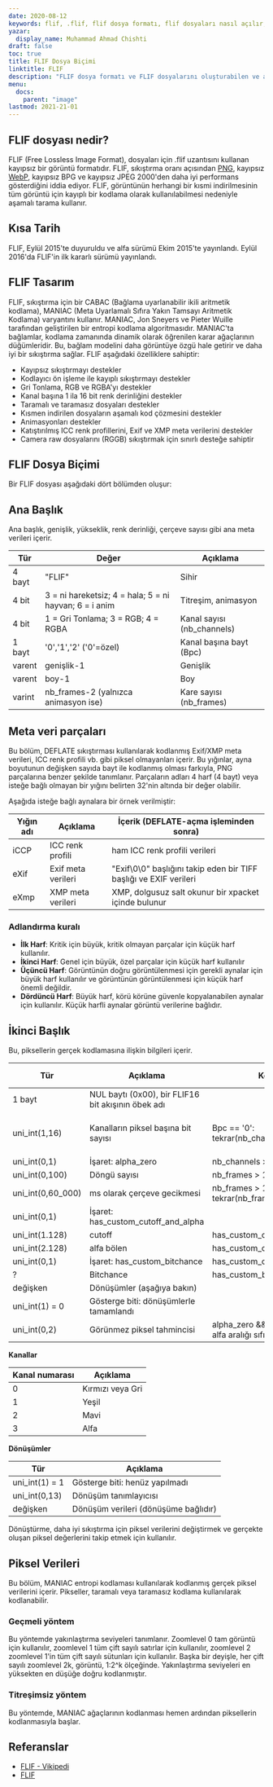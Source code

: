 ```yaml
---
date: 2020-08-12
keywords: flif, .flif, flif dosya formatı, flif dosyaları nasıl açılır, .flif uzantısı, flif uzantısı
yazar:
  display_name: Muhammad Ahmad Chishti
draft: false
toc: true
title: FLIF Dosya Biçimi
linktitle: FLIF
description: "FLIF dosya formatı ve FLIF dosyalarını oluşturabilen ve açabilen API'ler hakkında bilgi edinin."
menu:
  docs:
    parent: "image"
lastmod: 2021-21-01
---
```


## FLIF dosyası nedir? ##

FLIF (Free Lossless Image Format), dosyaları için .flif uzantısını kullanan kayıpsız bir görüntü formatıdır. FLIF, sıkıştırma oranı açısından [PNG](/tr/image/png/), kayıpsız [WebP](/tr/image/webp/), kayıpsız BPG ve kayıpsız JPEG 2000'den daha iyi performans gösterdiğini iddia ediyor. FLIF, görüntünün herhangi bir kısmi indirilmesinin tüm görüntü için kayıplı bir kodlama olarak kullanılabilmesi nedeniyle aşamalı tarama kullanır.

## Kısa Tarih ##

FLIF, Eylül 2015'te duyuruldu ve alfa sürümü Ekim 2015'te yayınlandı. Eylül 2016'da FLIF'in ilk kararlı sürümü yayınlandı.

## FLIF Tasarım ##

FLIF, sıkıştırma için bir CABAC (Bağlama uyarlanabilir ikili aritmetik kodlama), MANIAC (Meta Uyarlamalı Sıfıra Yakın Tamsayı Aritmetik Kodlama) varyantını kullanır. MANIAC, Jon Sneyers ve Pieter Wuille tarafından geliştirilen bir entropi kodlama algoritmasıdır. MANIAC'ta bağlamlar, kodlama zamanında dinamik olarak öğrenilen karar ağaçlarının düğümleridir. Bu, bağlam modelini daha görüntüye özgü hale getirir ve daha iyi bir sıkıştırma sağlar. FLIF aşağıdaki özelliklere sahiptir:

- Kayıpsız sıkıştırmayı destekler
- Kodlayıcı ön işleme ile kayıplı sıkıştırmayı destekler
- Gri Tonlama, RGB ve RGBA'yı destekler
- Kanal başına 1 ila 16 bit renk derinliğini destekler
- Taramalı ve taramasız dosyaları destekler
- Kısmen indirilen dosyaların aşamalı kod çözmesini destekler
- Animasyonları destekler
- Katıştırılmış ICC renk profillerini, Exif ve XMP meta verilerini destekler
- Camera raw dosyalarını (RGGB) sıkıştırmak için sınırlı desteğe sahiptir

## FLIF Dosya Biçimi ##

Bir FLIF dosyası aşağıdaki dört bölümden oluşur:

## Ana Başlık ##

Ana başlık, genişlik, yükseklik, renk derinliği, çerçeve sayısı gibi ana meta verileri içerir.

|Tür|Değer|Açıklama|
|---|---|---|
|4 bayt|"FLIF"|Sihir|
|4 bit|3 = ni hareketsiz; 4 = hala; 5 = ni hayvan; 6 = i anim|Titreşim, animasyon|
|4 bit|1 = Gri Tonlama; 3 = RGB; 4 = RGBA|Kanal sayısı (nb_channels)|
|1 bayt|'0','1','2' ('0'=özel)|Kanal başına bayt (Bpc)|
|varent|genişlik-1|Genişlik|
|varent|boy-1|Boy|
|varint|nb_frames-2 (yalnızca animasyon ise)|Kare sayısı (nb_frames)|

## Meta veri parçaları ##

Bu bölüm, DEFLATE sıkıştırması kullanılarak kodlanmış Exif/XMP meta verileri, ICC renk profili vb. gibi piksel olmayanları içerir. Bu yığınlar, ayna boyutunun değişken sayıda bayt ile kodlanmış olması farkıyla, PNG parçalarına benzer şekilde tanımlanır. Parçaların adları 4 harf (4 bayt) veya isteğe bağlı olmayan bir yığını belirten 32'nin altında bir değer olabilir.

Aşağıda isteğe bağlı aynalara bir örnek verilmiştir:

|Yığın adı|Açıklama|İçerik (DEFLATE-açma işleminden sonra)|
|---|---|---|
|iCCP|ICC renk profili|ham ICC renk profili verileri|
|eXif|Exif meta verileri|"Exif\0\0" başlığını takip eden bir TIFF başlığı ve EXIF verileri|
|eXmp|XMP meta verileri|XMP, dolgusuz salt okunur bir xpacket içinde bulunur|

### Adlandırma kuralı ###

- **İlk Harf**: Kritik için büyük, kritik olmayan parçalar için küçük harf kullanılır.
- **İkinci Harf**: Genel için büyük, özel parçalar için küçük harf kullanılır
- **Üçüncü Harf**: Görüntünün doğru görüntülenmesi için gerekli aynalar için büyük harf kullanılır ve görüntünün görüntülenmesi için küçük harf önemli değildir.
- **Dördüncü Harf**: Büyük harf, körü körüne güvenle kopyalanabilen aynalar için kullanılır. Küçük harfli aynalar görüntü verilerine bağlıdır.

## İkinci Başlık ##

Bu, piksellerin gerçek kodlamasına ilişkin bilgileri içerir.

|Tür|Açıklama|Koşul|Varsayılan Değer|
|---|---|---|---|
|1 bayt|NUL baytı (0x00), bir FLIF16 bit akışının öbek adı||
|uni_int(1,16)|Kanalların piksel başına bit sayısı|Bpc == '0': tekrar(nb_channels)|8 if Bpc == '1', 16 if Bpc == '2'|
|uni_int(0,1)|İşaret: alpha_zero|nb_channels > 3|0|
|uni_int(0,100)|Döngü sayısı|nb_frames > 1||
|uni_int(0,60_000)|ms olarak çerçeve gecikmesi|nb_frames > 1: tekrar(nb_frames)|
|uni_int(0,1)|İşaret: has_custom_cutoff_and_alpha|||
|uni_int(1.128)|cutoff|has_custom_cutoff_and_alpha|2|
|uni_int(2.128)|alfa bölen|has_custom_cutoff_and_alpha|19|
|uni_int(0,1)|İşaret: has_custom_bitchance|has_custom_cutoff_and_alpha|0|
|?|Bitchance|has_custom_bitchance||
|değişken|Dönüşümler (aşağıya bakın)|||
|uni_int(1) = 0|Gösterge biti: dönüşümlerle tamamlandı|||
|uni_int(0,2)|Görünmez piksel tahmincisi|alpha_zero && taramalı && alfa aralığı sıfır içerir||

**Kanallar**

|Kanal numarası|Açıklama|
|---|----|
|0|Kırmızı veya Gri|
|1|Yeşil|
|2|Mavi|
|3|Alfa|

**Dönüşümler**

|Tür|Açıklama|
|---|---|
|uni_int(1) = 1|Gösterge biti: henüz yapılmadı|
|uni_int(0,13)|Dönüşüm tanımlayıcısı|
|değişken|Dönüşüm verileri (dönüşüme bağlıdır)|

Dönüştürme, daha iyi sıkıştırma için piksel verilerini değiştirmek ve gerçekte oluşan piksel değerlerini takip etmek için kullanılır.

## Piksel Verileri ##

Bu bölüm, MANIAC entropi kodlaması kullanılarak kodlanmış gerçek piksel verilerini içerir. Pikseller, taramalı veya taramasız kodlama kullanılarak kodlanabilir.

### Geçmeli yöntem ###

Bu yöntemde yakınlaştırma seviyeleri tanımlanır. Zoomlevel 0 tam görüntü için kullanılır, zoomlevel 1 tüm çift sayılı satırlar için kullanılır, zoomlevel 2 zoomlevel 1'in tüm çift sayılı sütunları için kullanılır. Başka bir deyişle, her çift sayılı zoomlevel 2k, görüntü, 1:2^k ölçeğinde. Yakınlaştırma seviyeleri en yüksekten en düşüğe doğru kodlanmıştır.

### Titreşimsiz yöntem ###

Bu yöntemde, MANIAC ağaçlarının kodlanması hemen ardından piksellerin kodlanmasıyla başlar.

## Referanslar ##

- [FLIF - Vikipedi](https://en.wikipedia.org/wiki/Free_Lossless_Image_Format)
- [FLIF](http://flif.info/)


